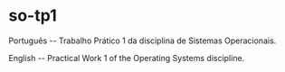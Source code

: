 # so-tp1
Português --
Trabalho Prático 1 da disciplina de Sistemas Operacionais.

English --
Practical Work 1 of the Operating Systems discipline.
